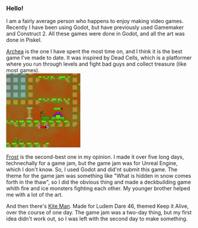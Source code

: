 ### Hello!

I am a fairly average person who happens to enjoy making video games. Recently I have been using Godot, but have previously used Gamemaker and Construct 2. All these games were done in Godot, and all the art was done in Piskel.

[Archea][Archea] is the one I have spent the most time on, and I think it is the best game I've made to date. It was inspired by Dead Cells, which is a platformer where you run through levels and fight bad guys and collect treasure (like most games).  
![Screenshot of Archea][screenshot]

[Frost][Frost] is the second-best one in my opinion. I made it over five long days, technechally for a game jam, but the game jam was for Unreal Engine, which I don't know. So, I used Godot and did'nt submit this game. The theme for the game jam was something like "What is hidden in snow comes forth in the thaw", so I did the obvious thing and made a deckbuilding game whith fire and ice monsters fighting each other. My younger brother helped me with a lot of the art.

And then there's [Kite Man][Kite Man]. Made for Ludem Dare 46, themed Keep it Alive, over the course of one day. The game jam was a two-day thing, but my first idea didn't work out, so I was left with the second day to make something.

[Archea]: https://the-alex-g.github.io/Archea
[Frost]: https://the-alex-g.github.io/Frost
[Kite Man]: https://the-alex-g.github.io/LD46/
[screenshot]: https://github.com/the-alex-g/the-alex-g.github.io/blob/master/Archea_Screenshot.png
